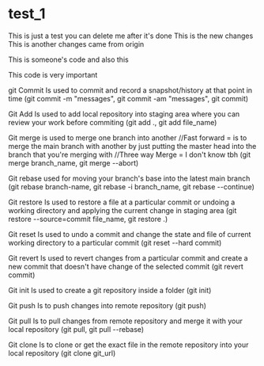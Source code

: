 # test_1

This is just a test you can delete me after it's done
This is the new changes
This is another changes came from origin

This is someone's code
and also this

This code is very important

git Commit
Is used to commit and record a snapshot/history at that point in time
(git commit -m "messages", git commit -am "messages", git commit)

Git Add
Is used to add local repository into staging area where you can review your work before commiting
(git add ., git add file_name)

Git merge
is used to merge one branch into another
//Fast forward = is to merge the main branch with another by just putting the master head into the branch that you're merging with
//Three way Merge = I don't know tbh
(git merge branch_name, git merge --abort)

Git rebase
used for moving your branch's base into the latest main branch
(git rebase branch-name, git rebase -i branch_name, git rebase --continue)

Git restore
Is used to restore a file at a particular commit or undoing a working directory and applying the current change in staging area
(git restore --source=commit file_name, git restore .)

Git reset
Is used to undo a commit and change the state and file of current working directory to a particular commit
(git reset --hard commit)

Git revert
Is used to revert changes from a particular commit and create a new commit that doesn't have change of the selected commit
(git revert commit)

Git init
Is used to create a git repository inside a folder
(git init)

Git push
Is to push changes into remote repository
(git push)

Git pull
Is to pull changes from remote repository and merge it with your local repository
(git pull, git pull --rebase)

Git clone
Is to clone or get the exact file in the remote repository into your local repository
(git clone git_url)

